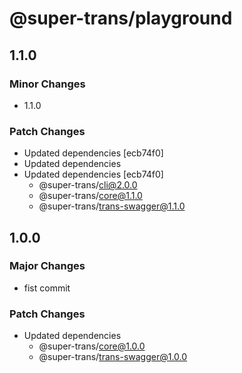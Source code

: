 # @super-trans/playground

## 1.1.0

### Minor Changes

- 1.1.0

### Patch Changes

- Updated dependencies [ecb74f0]
- Updated dependencies
- Updated dependencies [ecb74f0]
  - @super-trans/cli@2.0.0
  - @super-trans/core@1.1.0
  - @super-trans/trans-swagger@1.1.0

## 1.0.0

### Major Changes

- fist commit

### Patch Changes

- Updated dependencies
  - @super-trans/core@1.0.0
  - @super-trans/trans-swagger@1.0.0
